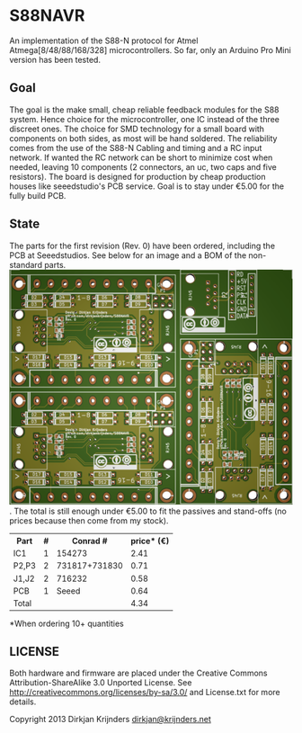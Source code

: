 S88NAVR
=======

An implementation of the S88-N protocol for Atmel Atmega[8/48/88/168/328] microcontrollers. So far, only an Arduino Pro Mini version has been tested.

Goal
----

The goal is the make small, cheap reliable feedback modules for the S88 system. Hence choice for the microcontroller, one IC instead of the three discreet ones. The choice for SMD technology for a small board with components on both sides, as most will be hand soldered. The reliability comes from the use of the S88-N Cabling and timing and a RC input network. If wanted the RC network can be short to minimize cost when needed, leaving 10 components (2 connectors, an uc, two caps and five resistors). The board is designed for production by cheap production houses like seeedstudio's PCB service. Goal is to stay under €5.00 for the fully build PCB.

State
-----
The parts for the first revision (Rev. 0) have been ordered, including the PCB at Seeedstudios. See below for an image and a BOM of the non-standard parts.
![](Images/Rev0_PCB_Panel.png). The total is still enough under €5.00 to fit the passives and stand-offs (no prices because then come from my stock).
<table>
<tr>
<th>Part</th><th>#</th><th>Conrad #</th><th>price* (€)</th>
</tr>
<tr><td>IC1</td><td>1</td><td>154273</td><td>2.41</td></tr>
<tr><td>P2,P3</td><td>2</td><td>731817+731830</td><td>0.71</td></tr>
<tr><td>J1,J2</td><td>2</td><td>716232</td><td>0.58</td></tr>
<tr><td>PCB</td><td>1</td><td>Seeed</td><td>0.64</td></tr>
<tr><td colspan=3>Total</td><td>4.34</td></tr>
</table>
*When ordering 10+ quantities

LICENSE
-------

Both hardware and firmware are placed under the Creative Commons Attribution-ShareAlike 3.0 Unported License. See <http://creativecommons.org/licenses/by-sa/3.0/> and License.txt for more details.

Copyright 2013
Dirkjan Krijnders
<dirkjan@krijnders.net>
